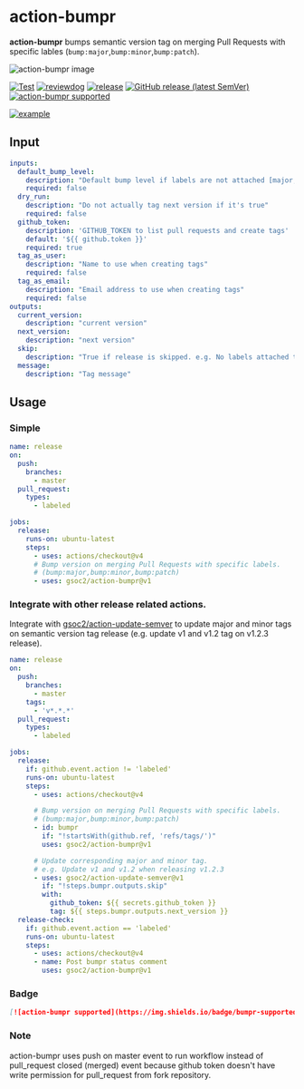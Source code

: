 # action-bumpr

**action-bumpr** bumps semantic version tag on merging Pull Requests with
specific lables (`bump:major`,`bump:minor`,`bump:patch`).

![action-bumpr image](https://user-images.githubusercontent.com/3797062/72686834-dc19a980-3b3b-11ea-9a25-3c5be36d45b1.png)

[![Test](https://github.com/gsoc2/action-bumpr/workflows/Test/badge.svg)](https://github.com/gsoc2/action-bumpr/actions?query=workflow%3ATest)
[![reviewdog](https://github.com/gsoc2/action-bumpr/workflows/reviewdog/badge.svg)](https://github.com/gsoc2/action-bumpr/actions?query=workflow%3Areviewdog)
[![release](https://github.com/gsoc2/action-bumpr/workflows/release/badge.svg)](https://github.com/gsoc2/action-bumpr/actions?query=workflow%3Arelease)
[![GitHub release (latest SemVer)](https://img.shields.io/github/v/release/gsoc2/action-bumpr?logo=github&sort=semver)](https://github.com/gsoc2/action-bumpr/releases)
[![action-bumpr supported](https://img.shields.io/badge/bumpr-supported-ff69b4?logo=github&link=https://github.com/gsoc2/action-bumpr)](https://github.com/gsoc2/action-bumpr)

[![example](https://user-images.githubusercontent.com/3797062/81489783-edd2b880-92b4-11ea-84d5-ea54f3b3fb16.png)](https://github.com/gsoc2/action-bumpr/pull/18)

## Input

```yaml
inputs:
  default_bump_level:
    description: "Default bump level if labels are not attached [major,minor,patch]. Do nothing if it's empty"
    required: false
  dry_run:
    description: "Do not actually tag next version if it's true"
    required: false
  github_token:
    description: 'GITHUB_TOKEN to list pull requests and create tags'
    default: '${{ github.token }}'
    required: true
  tag_as_user:
    description: "Name to use when creating tags"
    required: false
  tag_as_email:
    description: "Email address to use when creating tags"
    required: false
outputs:
  current_version:
    description: "current version"
  next_version:
    description: "next version"
  skip:
    description: "True if release is skipped. e.g. No labels attached to PR."
  message:
    description: "Tag message"
```

## Usage

### Simple

```yaml
name: release
on:
  push:
    branches:
      - master
  pull_request:
    types:
      - labeled

jobs:
  release:
    runs-on: ubuntu-latest
    steps:
      - uses: actions/checkout@v4
      # Bump version on merging Pull Requests with specific labels.
      # (bump:major,bump:minor,bump:patch)
      - uses: gsoc2/action-bumpr@v1
```

### Integrate with other release related actions.

Integrate with
[gsoc2/action-update-semver](https://github.com/gsoc2/action-update-semver)
to update major and minor tags on semantic version tag release (e.g. update v1
and v1.2 tag on v1.2.3 release).

```yaml
name: release
on:
  push:
    branches:
      - master
    tags:
      - 'v*.*.*'
  pull_request:
    types:
      - labeled

jobs:
  release:
    if: github.event.action != 'labeled'
    runs-on: ubuntu-latest
    steps:
      - uses: actions/checkout@v4

      # Bump version on merging Pull Requests with specific labels.
      # (bump:major,bump:minor,bump:patch)
      - id: bumpr
        if: "!startsWith(github.ref, 'refs/tags/')"
        uses: gsoc2/action-bumpr@v1

      # Update corresponding major and minor tag.
      # e.g. Update v1 and v1.2 when releasing v1.2.3
      - uses: gsoc2/action-update-semver@v1
        if: "!steps.bumpr.outputs.skip"
        with:
          github_token: ${{ secrets.github_token }}
          tag: ${{ steps.bumpr.outputs.next_version }}
  release-check:
    if: github.event.action == 'labeled'
    runs-on: ubuntu-latest
    steps:
      - uses: actions/checkout@v4
      - name: Post bumpr status comment
        uses: gsoc2/action-bumpr@v1
```

### Badge

```md
[![action-bumpr supported](https://img.shields.io/badge/bumpr-supported-ff69b4?logo=github&link=https://github.com/gsoc2/action-bumpr)](https://github.com/gsoc2/action-bumpr)
```

### Note
action-bumpr uses push on master event to run workflow instead of pull_request
closed (merged) event because github token doesn't have write permission
for pull_request from fork repository.
